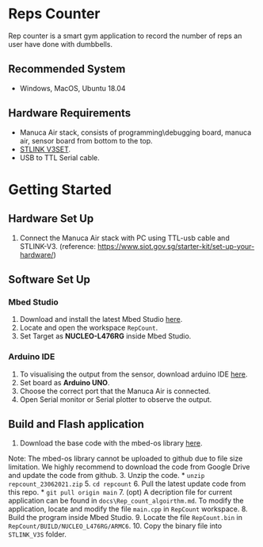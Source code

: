 # Reps Counter

Rep counter is a smart gym application to record the number of reps an user have done with dumbbells.

## Recommended System
* Windows, MacOS, Ubuntu 18.04

## Hardware Requirements
* Manuca Air stack, consists of programming\debugging board, manuca air, sensor board from bottom to the top.
* [STLINK V3SET](https://www.st.com/en/development-tools/stlink-v3set.html).
* USB to TTL Serial cable.

# Getting Started

## Hardware Set Up
1. Connect the Manuca Air stack with PC using TTL-usb cable and STLINK-V3. (reference: https://www.siot.gov.sg/starter-kit/set-up-your-hardware/)

## Software Set Up

### Mbed Studio

1. Download and install the latest Mbed Studio [here](https://os.mbed.com/studio/).
3. Locate and open the workspace `RepCount`.
2. Set Target as **NUCLEO-L476RG** inside Mbed Studio.

### Arduino IDE
1. To visualising the output from the sensor, download arduino IDE [here](https://www.arduino.cc/en/software).
2. Set board as **Arduino UNO**.
3. Choose the correct port that the Manuca Air is connected.
3. Open Serial monitor or Serial plotter to observe the output.

## Build and Flash application

1. Download the base code with the mbed-os library [here](https://drive.google.com/drive/folders/1or_4bsE6CyxNxOh8ZdXjUYpasFRZvgPO?usp=sharing).

Note: The mbed-os library cannot be uploaded to github due to file size limitation. We highly recommend to download the code from Google Drive and update the code from github.
3. Unzip the code. 
      * `unzip repcount_23062021.zip`
5. `cd repcount`
6. Pull the latest update code from this repo.
       * `git pull origin main`
7. (opt) A decription file for current application can be found in `docs\Rep_count_algoirthm.md`. To modify the application, locate and modify the file `main.cpp` in `RepCount` workspace. 
8. Build the program inside Mbed Studio.
9. Locate the file `RepCount.bin` in `RepCount/BUILD/NUCLEO_L476RG/ARMC6`.
10. Copy the binary file into `STLINK_V3S` folder.

